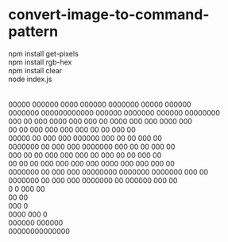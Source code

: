 # convert-image-to-command-pattern
npm install get-pixels
<br>
npm install rgb-hex
<br>
npm install clear
<br>
node index.js
<br>
                                                            <br>
                                                            <br>
  00000    000000 0000   000000   0000000  00000    000000  <br>
 0000000   000000000000  000000   0000000  000000  00000000 <br>
 000  00   000 0000 000 000  00      0000 000  000 0000 000 <br>
      00   00  000  000      000     000  00    00 000   00 <br>
   00000   00  000  000   000000    000   00    00 000   00 <br>
 0000000   00  000  000  0000000    000   00    00 000   00 <br>
 000  00   00  000  000 000  00    000    00    00 000   00 <br>
 00   00   00  000  000 000  000  0000    000  000 000   00 <br>
 0000000   00  000  000 00000000  0000000 0000000  000   00 <br>
  0000000  00  000  000  0000000  00       000000  000   00 <br>
   0                      0          000     00             <br>
         00                           00                    <br>
           000                        0                     <br>
             0000                000  0                     <br>
               000000       000000                          <br>
                 00000000000000                             <br>
                                                            <br>
                                                            <br>